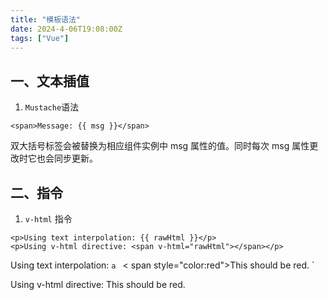 ```yaml
---
title: "模板语法"
date: 2024-4-06T19:08:00Z
tags: ["Vue"]
---
```


## 一、文本插值

1. `Mustache`语法

```vue
<span>Message: {{ msg }}</span>
```

双大括号标签会被替换为相应组件实例中 msg 属性的值。同时每次 msg 属性更改时它也会同步更新。

## 二、指令

1.  `v-html` 指令

```vue
<p>Using text interpolation: {{ rawHtml }}</p>
<p>Using v-html directive: <span v-html="rawHtml"></span></p>

```

Using text interpolation:
 `a ` < span style="color:red">This should be red. </span>`

Using v-html directive: This should be red.
